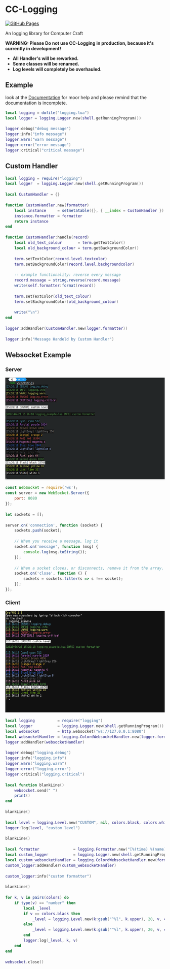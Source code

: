 # CC-Logging

[![GitHub Pages](https://github.com/Commandcracker/CC-Logging/actions/workflows/pages.yml/badge.svg)](https://github.com/Commandcracker/CC-Logging/actions/workflows/pages.yml)

An logging library for Computer Craft

**WARNING: Please Do not use CC-Logging in production, because it's currently in development!**

- **All Handler's will be reworked.**
- **Some classes will be renamed.**
- **Log levels will completely be overhauled.**

## Example

look at the [Documentation](https://commandcracker.github.io/CC-Logging/) for moor help and please remind that the documentation is incomplete.

```lua
local logging = dofile("logging.lua")
local logger = logging.Logger.new(shell.getRunningProgram())

logger:debug("debug message")
logger:info("info message")
logger:warn("warn message")
logger:error("error message")
logger:critical("critical message")
```

## Custom Handler

```lua
local logging = require("logging")
local logger  = logging.Logger.new(shell.getRunningProgram())

local CustomHandler = {}

function CustomHandler.new(formatter)
    local instance     = setmetatable({}, { __index = CustomHandler })
    instance.formatter = formatter
    return instance
end

function CustomHandler:handle(record)
    local old_text_colour       = term.getTextColor()
    local old_background_colour = term.getBackgroundColor()

    term.setTextColor(record.level.textcolor)
    term.setBackgroundColor(record.level.backgroundcolor)

    -- example functionality: reverse every message
    record.message = string.reverse(record.message)
    write(self.formatter:format(record))

    term.setTextColor(old_text_colour)
    term.setBackgroundColor(old_background_colour)

    write("\n")
end

logger:addHandler(CustomHandler.new(logger.formatter))

logger:info("Message Handeld by Custom Handler")
```

## Websocket Example

### Server

<img src="images/ws_server.png" alt="drawing" width="640" height="320"/>

```js
const WebSocket = require('ws');
const server = new WebSocket.Server({
    port: 8080
});

let sockets = [];

server.on('connection', function (socket) {
    sockets.push(socket);

    // When you receive a message, log it
    socket.on('message', function (msg) {
        console.log(msg.toString());
    });

    // When a socket closes, or disconnects, remove it from the array.
    socket.on('close', function () {
        sockets = sockets.filter(s => s !== socket);
    });
});
```

### Client

<img src="images/ws_client.png" alt="drawing" width="640" height="320"/>

```lua
local logging          = require("logging")
local logger           = logging.Logger.new(shell.getRunningProgram())
local websocket        = http.websocket("ws://127.0.0.1:8080")
local websocketHandler = logging.ColordWebsocketHandler.new(logger.formatter, websocket)
logger:addHandler(websocketHandler)

logger:debug("logging.debug")
logger:info("logging.info")
logger:warn("logging.warn")
logger:error("logging.error")
logger:critical("logging.critical")

local function blankLine()
    websocket.send(" ")
    print()
end

blankLine()

local level = logging.Level.new("CUSTOM", nil, colors.black, colors.white)
logger:log(level, "custom level")

blankLine()

local formatter               = logging.Formatter.new("[%(time) %(name) %(levelname)] %(message)", "%Y-%m-%d %H:%M:%S")
local custom_logger           = logging.Logger.new(shell.getRunningProgram(), nil, formatter)
local custom_websocketHandler = logging.ColordWebsocketHandler.new(formatter, websocket)
custom_logger:addHandler(custom_websocketHandler)

custom_logger:info("custom formatter")

blankLine()

for k, v in pairs(colors) do
    if type(v) == "number" then
        local _level
        if v == colors.black then
            _level = logging.Level.new(k:gsub("^%l", k.upper), 20, v, colors.white)
        else
            _level = logging.Level.new(k:gsub("^%l", k.upper), 20, v, colors.black)
        end
        logger:log(_level, k, v)
    end
end

websocket.close()
```
